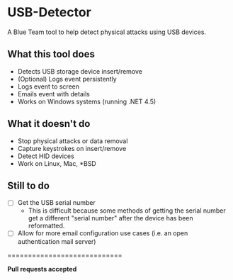 # USB-Detector
A Blue Team tool to help detect physical attacks using USB devices.

## What this tool does
* Detects USB storage device insert/remove
* (Optional) Logs event persistently
* Logs event to screen
* Emails event with details
* Works on Windows systems (running .NET 4.5)

## What it doesn't do
* Stop physical attacks or data removal
* Capture keystrokes on insert/remove
* Detect HID devices
* Work on Linux, Mac, *BSD

## Still to do
- [ ] Get the USB serial number
  * This is difficult because some methods of getting the serial number get a different "serial number" after the device has been reformatted.
- [ ] Allow for more email configuration use cases (i.e. an open authentication mail server)

============================

**Pull requests accepted**
